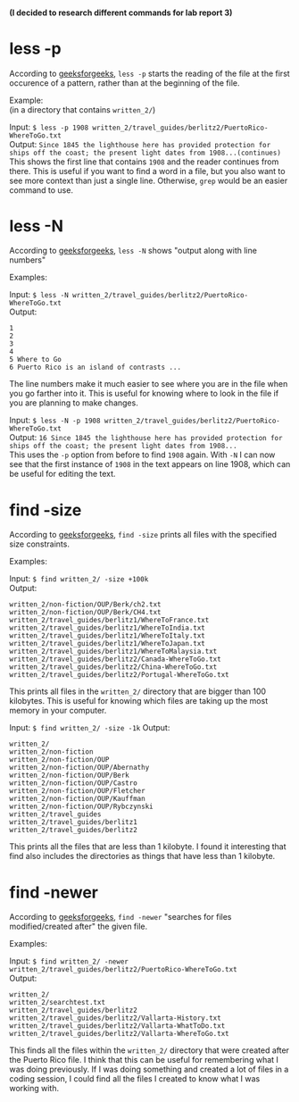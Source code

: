 #### (I decided to research different commands for lab report 3)

# less -p

According to [geeksforgeeks](https://www.geeksforgeeks.org/less-command-linux-examples/), `less -p` starts the reading of the file at the first occurence of 
a pattern, rather than at the beginning of the file.  
  
  
Example:  
(in a directory that contains `written_2/`)  
  
  
Input: `$ less -p 1908 written_2/travel_guides/berlitz2/PuertoRico-WhereToGo.txt`  
Output: `Since 1845 the lighthouse here has provided protection for ships off the coast; the present light dates from 1908...(continues)`  
This shows the first line that contains `1908` and the reader continues from there. This is useful if you want to find a word in a file, but you also
want to see more context than just a single line. Otherwise, `grep` would be an easier command to use.
  
# less -N

According to [geeksforgeeks](https://www.geeksforgeeks.org/less-command-linux-examples/), `less -N` shows "output along with line numbers"  
  
Examples:  
  
Input: `$ less -N written_2/travel_guides/berlitz2/PuertoRico-WhereToGo.txt`  
Output: 
```
1  
2  
3  
4  
5 Where to Go  
6 Puerto Rico is an island of contrasts ...
```
The line numbers make it much easier to see where you are in the file when you go farther into it. This is useful for knowing where to look in the file
if you are planning to make changes.
  
Input: `$ less -N -p 1908 written_2/travel_guides/berlitz2/PuertoRico-WhereToGo.txt`  
Output: `16 Since 1845 the lighthouse here has provided protection for ships off the coast; the present light dates from 1908...`  
This uses the `-p` option from before to find `1908` again. With `-N` I can now see that the first instance of `1908` in the text appears on line 1908, which
can be useful for editing the text. 


# find -size

According to [geeksforgeeks](https://www.geeksforgeeks.org/find-command-in-linux-with-examples/), `find -size` prints all files with the specified size constraints.  
  
Examples:  
  
Input: `$ find written_2/ -size +100k`  
Output:
```
written_2/non-fiction/OUP/Berk/ch2.txt
written_2/non-fiction/OUP/Berk/CH4.txt
written_2/travel_guides/berlitz1/WhereToFrance.txt
written_2/travel_guides/berlitz1/WhereToIndia.txt
written_2/travel_guides/berlitz1/WhereToItaly.txt
written_2/travel_guides/berlitz1/WhereToJapan.txt
written_2/travel_guides/berlitz1/WhereToMalaysia.txt
written_2/travel_guides/berlitz2/Canada-WhereToGo.txt
written_2/travel_guides/berlitz2/China-WhereToGo.txt
written_2/travel_guides/berlitz2/Portugal-WhereToGo.txt
```
This prints all files in the `written_2/` directory that are bigger than 100 kilobytes. This is useful for knowing which files are taking up the most memory
in your computer.
  
Input: `$ find written_2/ -size -1k`
Output: 
```
written_2/
written_2/non-fiction
written_2/non-fiction/OUP
written_2/non-fiction/OUP/Abernathy
written_2/non-fiction/OUP/Berk
written_2/non-fiction/OUP/Castro
written_2/non-fiction/OUP/Fletcher
written_2/non-fiction/OUP/Kauffman
written_2/non-fiction/OUP/Rybczynski
written_2/travel_guides
written_2/travel_guides/berlitz1
written_2/travel_guides/berlitz2
```
This prints all the files that are less than 1 kilobyte. I found it interesting that find also includes the directories as things that have less than 
1 kilobyte.

# find -newer

According to [geeksforgeeks](https://www.geeksforgeeks.org/find-command-in-linux-with-examples/), `find -newer` "searches for files modified/created after" the given
file.    
  
Examples:  
  
Input: `$ find written_2/ -newer written_2/travel_guides/berlitz2/PuertoRico-WhereToGo.txt `  
Output: 
```
written_2/
written_2/searchtest.txt
written_2/travel_guides/berlitz2
written_2/travel_guides/berlitz2/Vallarta-History.txt
written_2/travel_guides/berlitz2/Vallarta-WhatToDo.txt
written_2/travel_guides/berlitz2/Vallarta-WhereToGo.txt
```
This finds all the files within the `written_2/` directory that were created after the Puerto Rico file. I think that this can be useful for remembering what
I was doing previously. If I was doing something and created a lot of files in a coding session, I could find all the files I created to know what I was working with.

